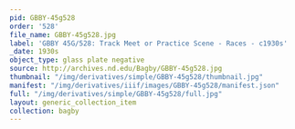 ```yaml
---
pid: GBBY-45g528
order: '528'
file_name: GBBY-45g528.jpg
label: 'GBBY 45G/528: Track Meet or Practice Scene - Races - c1930s'
_date: 1930s
object_type: glass plate negative
source: http://archives.nd.edu/Bagby/GBBY-45g528.jpg
thumbnail: "/img/derivatives/simple/GBBY-45g528/thumbnail.jpg"
manifest: "/img/derivatives/iiif/images/GBBY-45g528/manifest.json"
full: "/img/derivatives/simple/GBBY-45g528/full.jpg"
layout: generic_collection_item
collection: bagby
---
```

